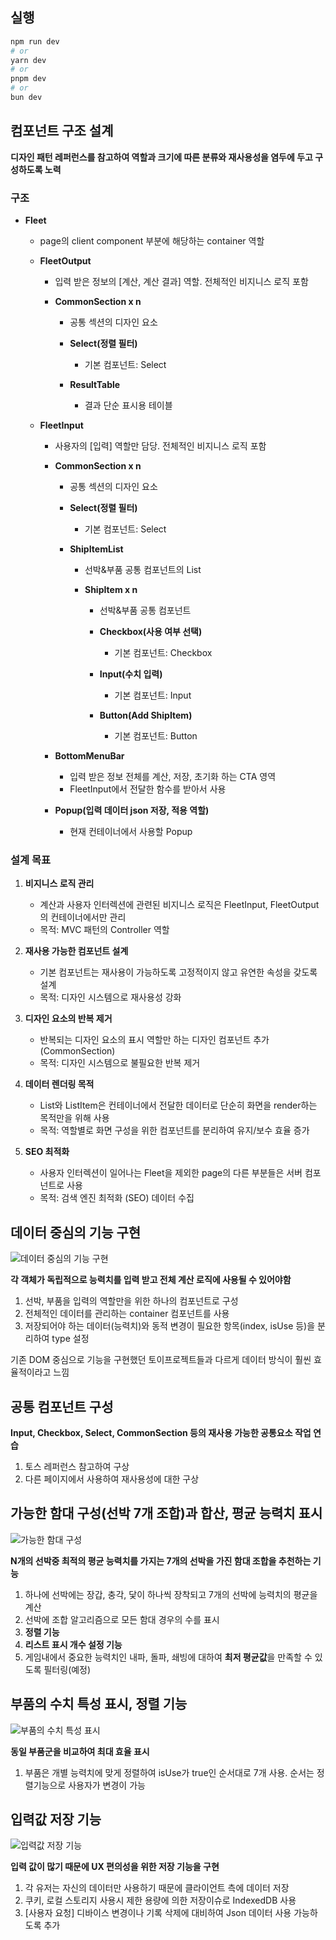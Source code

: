 
## 실행

```bash
npm run dev
# or
yarn dev
# or
pnpm dev
# or
bun dev
```

## 컴포넌트 구조 설계

**디자인 패턴 레퍼런스를 참고하여 역할과 크기에 따른 분류와 재사용성을 염두에 두고 구성하도록 노력**

### 구조

- **Fleet**
  - page의 client component 부분에 해당하는 container 역할

  - **FleetOutput**
    - 입력 받은 정보의 [계산, 계산 결과] 역할. 전체적인 비지니스 로직 포함
    
    - **CommonSection x n**
      - 공통 섹션의 디자인 요소
      
      - **Select(정렬 필터)**
        - 기본 컴포넌트: Select
      
      - **ResultTable**
        - 결과 단순 표시용 테이블

  - **FleetInput**
    - 사용자의 [입력] 역할만 담당. 전체적인 비지니스 로직 포함
    
    - **CommonSection x n**
      - 공통 섹션의 디자인 요소
      
      - **Select(정렬 필터)**
        - 기본 컴포넌트: Select
        
      - **ShipItemList**
        - 선박&부품 공통 컴포넌트의 List
        
        - **ShipItem x n**
          - 선박&부품 공통 컴포넌트
          
          - **Checkbox(사용 여부 선택)**
            - 기본 컴포넌트: Checkbox
          
          - **Input(수치 입력)**
            - 기본 컴포넌트: Input
          
          - **Button(Add ShipItem)**
            - 기본 컴포넌트: Button
    
    - **BottomMenuBar**
      - 입력 받은 정보 전체를 계산, 저장, 초기화 하는 CTA 영역
      - FleetInput에서 전달한 함수를 받아서 사용
    
    - **Popup(입력 데이터 json 저장, 적용 역할)**
      - 현재 컨테이너에서 사용할 Popup

### 설계 목표

1. **비지니스 로직 관리**
   - 계산과 사용자 인터렉션에 관련된 비지니스 로직은 FleetInput, FleetOutput의 컨테이너에서만 관리
   - 목적: MVC 패턴의 Controller 역할

2. **재사용 가능한 컴포넌트 설계**
   - 기본 컴포넌트는 재사용이 가능하도록 고정적이지 않고 유연한 속성을 갖도록 설계
   - 목적: 디자인 시스템으로 재사용성 강화

3. **디자인 요소의 반복 제거**
   - 반복되는 디자인 요소의 표시 역할만 하는 디자인 컴포넌트 추가(CommonSection)
   - 목적: 디자인 시스템으로 불필요한 반복 제거

4. **데이터 렌더링 목적**
   - List와 ListItem은 컨테이너에서 전달한 데이터로 단순히 화면을 render하는 목적만을 위해 사용
   - 목적: 역할별로 화면 구성을 위한 컴포넌트를 분리하여 유지/보수 효율 증가

5. **SEO 최적화**
   - 사용자 인터렉션이 일어나는 Fleet을 제외한 page의 다른 부분들은 서버 컴포넌트로 사용
   - 목적: 검색 엔진 최적화 (SEO) 데이터 수집

## 데이터 중심의 기능 구현

![데이터 중심의 기능 구현](./images/work/work_11/e2.png)

**각 객체가 독립적으로 능력치를 입력 받고 전체 계산 로직에 사용될 수 있어야함**

1. 선박, 부품을 입력의 역할만을 위한 하나의 컴포넌트로 구성
2. 전체적인 데이터를 관리하는 container 컴포넌트를 사용
3. 저장되어야 하는 데이터(능력치)와 동적 변경이 필요한 항목(index, isUse 등)을 분리하여 type 설정

기존 DOM 중심으로 기능을 구현했던 토이프로젝트들과 다르게 데이터 방식이 훨씬 효율적이라고 느낌

## 공통 컴포넌트 구성

**Input, Checkbox, Select, CommonSection 등의 재사용 가능한 공통요소 작업 연습**

1. 토스 레퍼런스 참고하여 구상
2. 다른 페이지에서 사용하여 재사용성에 대한 구상

## 가능한 함대 구성(선박 7개 조합)과 합산, 평균 능력치 표시

![가능한 함대 구성](./images/work/work_11/e3.png)

**N개의 선박중 최적의 평균 능력치를 가지는 7개의 선박을 가진 함대 조합을 추천하는 기능**

1. 하나에 선박에는 장갑, 충각, 닻이 하나씩 장착되고 7개의 선박에 능력치의 평균을 계산
2. 선박에 조합 알고리즘으로 모든 함대 경우의 수를 표시
3. **정렬 기능**
4. **리스트 표시 개수 설정 기능**
5. 게임내에서 중요한 능력치인 내파, 돌파, 쇄빙에 대하여 **최저 평균값**을 만족할 수 있도록 필터링(예정)

## 부품의 수치 특성 표시, 정렬 기능

![부품의 수치 특성 표시](./images/work/work_11/e4.png)

**동일 부품군을 비교하여 최대 효율 표시**

1. 부품은 개별 능력치에 맞게 정렬하여 isUse가 true인 순서대로 7개 사용. 순서는 정렬기능으로 사용자가 변경이 가능

## 입력값 저장 기능

![입력값 저장 기능](./images/work/work_11/e5.png)

**입력 값이 많기 때문에 UX 편의성을 위한 저장 기능을 구현**

1. 각 유저는 자신의 데이터만 사용하기 때문에 클라이언트 측에 데이터 저장
2. 쿠키, 로컬 스토리지 사용시 제한 용량에 의한 저장이슈로 IndexedDB 사용
3. [사용자 요청] 디바이스 변경이나 기록 삭제에 대비하여 Json 데이터 사용 가능하도록 추가

